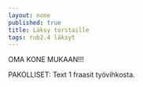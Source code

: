 ```yaml
---
layout: none
published: true
title: Läksy torstaille
tags: rub2.4 läksyt
---
```

OMA KONE MUKAAN!!! 

PAKOLLISET: Text 1 fraasit työvihkosta.


